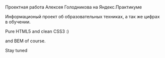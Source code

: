 Проектная работа Алексея Голодникова на Яндекс.Практикуме

Информационый проект об образовательных техниках, а так же цифрах в обучении.

Pure HTML5 and clean CSS3 :)

and BEM of course.

Stay tuned

